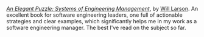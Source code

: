 *[An Elegant Puzzle: Systems of Engineering Management](https://www.goodreads.com/book/show/45303387-an-elegant-puzzle)*, by [Will Larson](https://lethain.com/about/). An excellent book for software engineering leaders, one full of actionable strategies and clear examples, which significantly helps me in my work as a software engineering manager. The best I've read on the subject so far.
